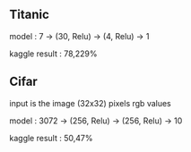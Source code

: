 ## Titanic 

model : 7 -> (30, Relu) -> (4, Relu) ->  1

kaggle result : 78,229%

## Cifar 

input is the image (32x32) pixels rgb values 

model : 3072 -> (256, Relu) -> (256, Relu) -> 10

kaggle result : 50,47%